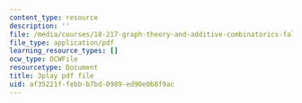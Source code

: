 ```yaml
---
content_type: resource
description: ''
file: /media/courses/18-217-graph-theory-and-additive-combinatorics-fall-2019/af35221ffebbb7bd0989ed90e0b8f9ac_RD9AWDdj-Yk.pdf
file_type: application/pdf
learning_resource_types: []
ocw_type: OCWFile
resourcetype: Document
title: 3play pdf file
uid: af35221f-febb-b7bd-0989-ed90e0b8f9ac
---
```


